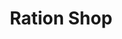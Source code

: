 ---
title: "Ration Shop"
url: /thrissur/ration-shop-kodungallur-shornur-road/
shop: Lebensmittel
---